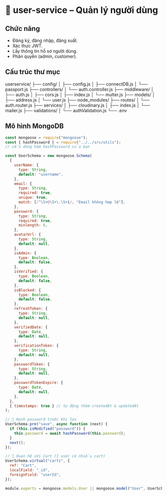 # 👤 user-service – Quản lý người dùng

## Chức năng

- Đăng ký, đăng nhập, đăng xuất.
- Xác thực JWT.
- Lấy thông tin hồ sơ người dùng.
- Phân quyền (admin, customer).

## Cấu trúc thư mục

userservice/
├── config/
│ ├── config.js
│ ├── connectDB.js
│ └── passport.js
├── controllers/
│ └── auth.controller.js
├── middleware/
│ ├── auth.js
│ ├── cors.js
│ ├── index.js
│ └── multer.js
├── models/
│ ├── address.js
│ └── user.js
├── node_modules/
├── routes/
│ └── auth.router.js
├── services/
│ ├── cloudinary.js
│ ├── index.js
│ └── mailer.js
├── validations/
│ └── authValidation.js
└── .env

## Mô hình MongoDB

```js
const mongoose = require("mongoose");
const { hashPassword } = require("../../src/utils");
// vẫn dùng hàm hashPassword của bạn

const UserSchema = new mongoose.Schema(
  {
    userName: {
      type: String,
      default: "username",
    },
    email: {
      type: String,
      required: true,
      unique: true,
      match: [/^\S+@\S+\.\S+$/, "Email không hợp lệ"],
    },
    password: {
      type: String,
      required: true,
      minlength: 6,
    },
    avatarUrl: {
      type: String,
      default: null,
    },
    isAdmin: {
      type: Boolean,
      default: false,
    },
    isVerified: {
      type: Boolean,
      default: false,
    },
    isBlocked: {
      type: Boolean,
      default: false,
    },
    refreshToken: {
      type: String,
      default: null,
    },
    verifiedDate: {
      type: Date,
      default: null,
    },
    verificationToken: {
      type: String,
      default: null,
    },
    passwordToken: {
      type: String,
      default: null,
    },
    passwordTokenExpire: {
      type: Date,
      default: null,
    },
  },
  { timestamps: true } // tự động thêm createdAt & updatedAt
);

// 🔹 Hash password trước khi lưu
UserSchema.pre("save", async function (next) {
  if (this.isModified("password")) {
    this.password = await hashPassword(this.password);
  }
  next();
});

// 🔹 Quan hệ với Cart (1 user có nhiều cart)
UserSchema.virtual("carts", {
  ref: "Cart",
  localField: "_id",
  foreignField: "userId",
});

module.exports = mongoose.models.User || mongoose.model("User", UserSchema);
```

